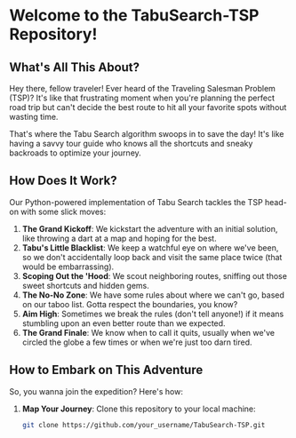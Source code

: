 # Welcome to the TabuSearch-TSP Repository!

## What's All This About?

Hey there, fellow traveler! Ever heard of the Traveling Salesman Problem (TSP)? It's like that frustrating moment when you're planning the perfect road trip but can't decide the best route to hit all your favorite spots without wasting time.

That's where the Tabu Search algorithm swoops in to save the day! It's like having a savvy tour guide who knows all the shortcuts and sneaky backroads to optimize your journey.

## How Does It Work?

Our Python-powered implementation of Tabu Search tackles the TSP head-on with some slick moves:

1. **The Grand Kickoff**: We kickstart the adventure with an initial solution, like throwing a dart at a map and hoping for the best.
2. **Tabu's Little Blacklist**: We keep a watchful eye on where we've been, so we don't accidentally loop back and visit the same place twice (that would be embarrassing).
3. **Scoping Out the 'Hood**: We scout neighboring routes, sniffing out those sweet shortcuts and hidden gems.
4. **The No-No Zone**: We have some rules about where we can't go, based on our taboo list. Gotta respect the boundaries, you know?
5. **Aim High**: Sometimes we break the rules (don't tell anyone!) if it means stumbling upon an even better route than we expected.
6. **The Grand Finale**: We know when to call it quits, usually when we've circled the globe a few times or when we're just too darn tired.

## How to Embark on This Adventure

So, you wanna join the expedition? Here's how:

1. **Map Your Journey**: Clone this repository to your local machine:

   ```bash
   git clone https://github.com/your_username/TabuSearch-TSP.git
